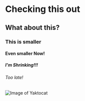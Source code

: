 # Checking this out
## What about this?
### This is smaller
#### Even smaller Now!
##### I'm Shrinking!!!
###### Too late!

![Image of Yaktocat](https://octodex.github.com/images/yaktocat.png)
